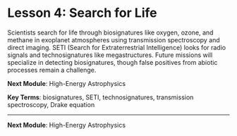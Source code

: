 # Lesson 4: Search for Life

Scientists search for life through biosignatures like oxygen, ozone, and methane in exoplanet atmospheres using transmission spectroscopy and direct imaging. SETI (Search for Extraterrestrial Intelligence) looks for radio signals and technosignatures like megastructures. Future missions will specialize in detecting biosignatures, though false positives from abiotic processes remain a challenge.

**Next Module**: High-Energy Astrophysics

**Key Terms**: biosignatures, SETI, technosignatures, transmission spectroscopy, Drake equation

---

**Next Module**: High-Energy Astrophysics
